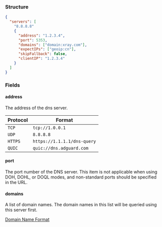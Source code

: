 ### Structure

```json
{
  "servers": [
    "8.8.8.8"
    {
      "address": "1.2.3.4",
      "port": 5353,
      "domains": ["domain:xray.com"],
      "expectIPs": ["geoip:cn"],
      "skipFallback": false,
      "clientIP": "1.2.3.4"
    }
  ]
}
```

### Fields

#### address

The address of the dns server.

| Protocol              | Format                      |
| --------------------- | --------------------------- |
| `TCP`                 | `tcp://1.0.0.1`             |
| `UDP`                 | `8.8.8.8`                   |
| `HTTPS`               | `https://1.1.1.1/dns-query` |
| `QUIC`                | `quic://dns.adguard.com`    |

#### port

The port number of the DNS server.
This item is not applicable when using DOH, DOHL, or DOQL modes, and non-standard ports should be specified in the URL.

#### domains

A list of domain names. The domain names in this list will be queried using this server first.

[Domain Name Format](../shared/match.md)
